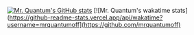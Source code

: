 [![Mr. Quantum's GitHub stats](https://github-readme-stats.vercel.app/api?username=mrquantumoff)](https://github.com/mrquantumoff)
[![Mr. Quantum's wakatime stats](https://github-readme-stats.vercel.app/api/wakatime?username=mrquantumoff](https://github.com/mrquantumoff)
